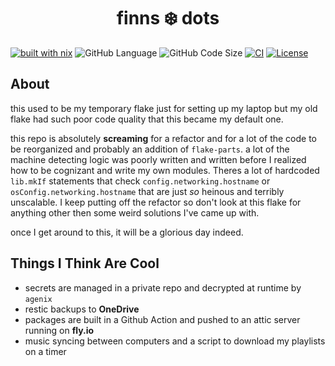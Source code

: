 <h1 align="center">finns ❄️ dots</h1>

[![built with nix](https://img.shields.io/static/v1?logo=nixos&logoColor=white&label=&message=Built%20with%20Nix&color=41439a)](https://builtwithnix.org)
![GitHub Language](https://img.shields.io/github/languages/top/Multipixelone/nix-laptop?color=c6a0f6)
![GitHub Code Size](https://img.shields.io/github/languages/code-size/Multipixelone/nix-laptop?color=fab387)
[![CI](https://github.com/Multipixelone/nix-laptop/actions/workflows/ci.yml/badge.svg)](https://github.com/Multipixelone/nix-laptop/actions/workflows/ci.yml)
[![License](#a6e3a1https://img.shields.io/github/license/Multipixelone/nix-laptop?color=a6e3a1)](https://github.com/Multipixelone/nix-laptop/blob/master/LICENSE)

## About

this used to be my temporary flake just for setting up my laptop but my old flake had such poor code quality that this became my default one.

this repo is absolutely **screaming** for a refactor and for a lot of the code to be reorganized and probably an addition of `flake-parts`. a lot of the machine detecting logic was poorly written and written before I realized how to be cognizant and write my own modules. Theres a lot of hardcoded `lib.mkIf` statements that check `config.networking.hostname` or `osConfig.networking.hostname` that are just _so_ heinous and terribly unscalable. I keep putting off the refactor so don't look at this flake for anything other then some weird solutions I've came up with.

once I get around to this, it will be a glorious day indeed.

## Things I Think Are Cool

- secrets are managed in a private repo and decrypted at runtime by `agenix`
- restic backups to **OneDrive**
- packages are built in a Github Action and pushed to an attic server running on **fly.io**
- music syncing between computers and a script to download my playlists on a timer
